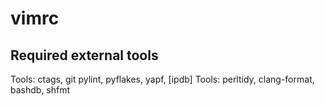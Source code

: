 # vimrc


## Required external tools 
Tools: ctags, git pylint, pyflakes, yapf, [ipdb]
Tools: perltidy, clang-format, bashdb, shfmt

